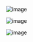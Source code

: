![image](https://github.com/user-attachments/assets/3ce4debd-a098-4a11-b2ec-06cb08428ad7)

![image](https://github.com/user-attachments/assets/fd610d45-f386-48db-8968-0c2ebc7e3b3e)

![image](https://github.com/user-attachments/assets/20e6161a-3bf4-43e4-b063-15d6fe21598d)
